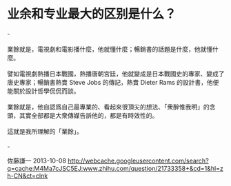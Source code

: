 # 业余和专业最大的区别是什么？

<div class="fixed-summary zm-editable-content clearfix">-<br><br>業餘就是，電視劇和電影播什麼，他就懂什麼；暢銷書的話題是什麼，他就懂什麼。<br><br>譬如電視劇熱播日本戰國，熱播唐朝宮廷，他就變成是日本戰國史的專家、變成了唐史專家；暢銷書熱賣 Steve Jobs 的傳記，熱賣 Dieter Rams 的設計書，他便能關於設計哲學侃侃而談。<br><br>業餘就是，他自認爲自己最專業的、看起來很頂尖的想法、「衆醉惟我明」的念頭，其實全部都是大衆傳媒告訴他的，都是有時效性的。<br><br>這就是我所理解的「業餘」。<br><br>-


</div>

佐藤謙一 2013-10-08 http://webcache.googleusercontent.com/search?q=cache:M4Ma7cJSC5EJ:www.zhihu.com/question/21733358+&cd=1&hl=zh-CN&ct=clnk